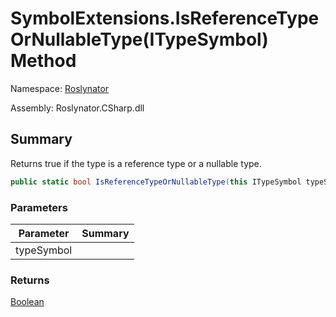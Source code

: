 # SymbolExtensions\.IsReferenceTypeOrNullableType\(ITypeSymbol\) Method

Namespace: [Roslynator](../../README.md)

Assembly: Roslynator\.CSharp\.dll

## Summary

Returns true if the type is a reference type or a nullable type\.

```csharp
public static bool IsReferenceTypeOrNullableType(this ITypeSymbol typeSymbol)
```

### Parameters

| Parameter | Summary |
| --------- | ------- |
| typeSymbol | |

### Returns

[Boolean](https://docs.microsoft.com/en-us/dotnet/api/system.boolean)




